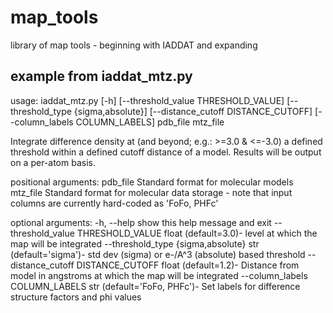 # map_tools
library of map tools - beginning with IADDAT and expanding

## example from iaddat_mtz.py
usage: iaddat_mtz.py [-h] [--threshold_value THRESHOLD_VALUE] [--threshold_type {sigma,absolute}] [--distance_cutoff DISTANCE_CUTOFF] [--column_labels COLUMN_LABELS] pdb_file mtz_file

Integrate difference density at (and beyond; e.g.: >=3.0 & <=-3.0) a defined threshold within a defined cutoff distance of a model. Results will be output on a per-atom basis.

positional arguments:
  pdb_file              Standard format for molecular models
  mtz_file              Standard format for molecular data storage - note that input columns are currently hard-coded as 'FoFo, PHFc'

optional arguments:
  -h, --help            show this help message and exit
  --threshold_value THRESHOLD_VALUE
                        float (default=3.0)- level at which the map will be integrated
  --threshold_type {sigma,absolute}
                        str (default='sigma')- std dev (sigma) or e-/A^3 (absolute) based threshold
  --distance_cutoff DISTANCE_CUTOFF
                        float (default=1.2)- Distance from model in angstroms at which the map will be integrated
  --column_labels COLUMN_LABELS
                        str (default='FoFo, PHFc')- Set labels for difference structure factors and phi values
